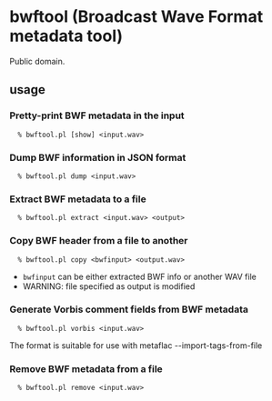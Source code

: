 # bwftool (Broadcast Wave Format metadata tool)

Public domain.

## usage

### Pretty-print BWF metadata in the input

```
  % bwftool.pl [show] <input.wav>
```

### Dump BWF information in JSON format

```
  % bwftool.pl dump <input.wav>
```

### Extract BWF metadata to a file

```
  % bwftool.pl extract <input.wav> <output>
```

### Copy BWF header from a file to another

```
  % bwftool.pl copy <bwfinput> <output.wav>
```

* `bwfinput` can be either extracted BWF info or another WAV file
* WARNING: file specified as output is modified

### Generate Vorbis comment fields from BWF metadata

```
  % bwftool.pl vorbis <input.wav>
```

The format is suitable for use with metaflac --import-tags-from-file

### Remove BWF metadata from a file

```
  % bwftool.pl remove <input.wav>
```

